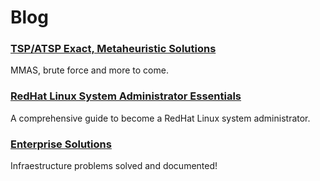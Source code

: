 # Blog

### [TSP/ATSP Exact, Metaheuristic Solutions](tsp-atsp/document.html)

<p id="inactive">MMAS, brute force and more to come.</p>

### [RedHat Linux System Administrator Essentials](red_hat-linux-sysadmin-essentials/index.html)

<p id="inactive">A comprehensive guide to become a RedHat Linux system administrator.</p>

### [Enterprise Solutions](enterprise-solutions/index.html)

<p id="inactive">Infraestructure problems solved and documented!</p>
